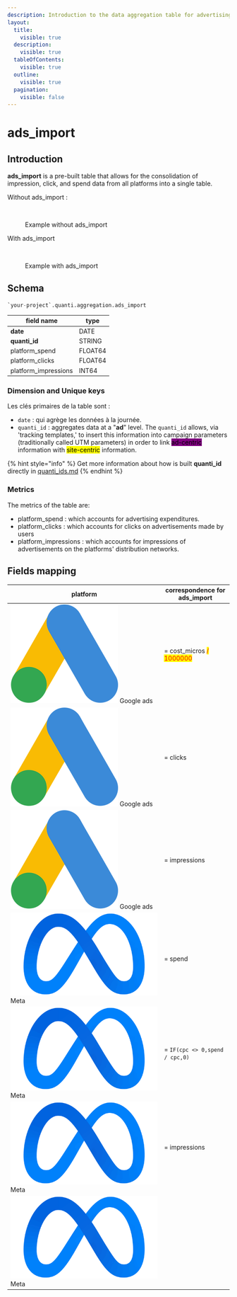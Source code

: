 ```yaml
---
description: Introduction to the data aggregation table for advertising platforms.
layout:
  title:
    visible: true
  description:
    visible: true
  tableOfContents:
    visible: true
  outline:
    visible: true
  pagination:
    visible: false
---
```


# ads\_import

## Introduction

**ads\_import** is a pre-built table that allows for the consolidation of impression, click, and spend data from all platforms into a single table.&#x20;

Without ads\_import :&#x20;

<figure><img src="../.gitbook/assets/Capture d’écran 2024-04-12 à 17.11.28 (1).png" alt=""><figcaption><p>Example without ads_import</p></figcaption></figure>

With ads\_import

<figure><img src="../.gitbook/assets/Capture d’écran 2024-04-12 à 16.40.33.png" alt=""><figcaption><p>Example with ads_import</p></figcaption></figure>

## Schema

```sql
`your-project`.quanti.aggregation.ads_import
```

| field name            | type    |
| --------------------- | ------- |
| **date**              | DATE    |
| **quanti\_id**        | STRING  |
| platform\_spend       | FLOAT64 |
| platform\_clicks      | FLOAT64 |
| platform\_impressions | INT64   |

### Dimension and Unique keys

Les clés primaires de la table sont :

* `date` : qui agrège les données à la journée.
* `quanti_id` :  aggregates data at a "**ad**" level. The `quanti_id`  allows, via 'tracking templates,' to insert this information into campaign parameters (traditionally called UTM parameters) in order to link <mark style="background-color:purple;">ad-centric</mark> information with <mark style="background-color:yellow;">site-centric</mark> information.

{% hint style="info" %}
Get more information about how is built **quanti\_id** directly in [quanti\_ids.md](quanti\_ids.md "mention")
{% endhint %}

### Metrics

The metrics of the table are:&#x20;

* platform\_spend : which accounts for advertising expenditures.
* platform\_clicks :  which accounts for clicks on advertisements made by users
* platform\_impressions : which accounts for impressions of advertisements on the platforms' distribution networks.

## Fields mapping

| platform                                                                             | correspondence for ads\_import                           |
| ------------------------------------------------------------------------------------ | -------------------------------------------------------- |
| <img src="../.gitbook/assets/google ads (1).png" alt="" data-size="line"> Google ads | = cost\_micros <mark style="color:red;">/ 1000000</mark> |
| <img src="../.gitbook/assets/google ads (1).png" alt="" data-size="line"> Google ads | = clicks                                                 |
| <img src="../.gitbook/assets/google ads (1).png" alt="" data-size="line"> Google ads | = impressions                                            |
| <img src="../.gitbook/assets/meta.png" alt="" data-size="line">Meta                  | =  spend                                                 |
| <img src="../.gitbook/assets/meta.png" alt="" data-size="line">Meta                  | = `IF(cpc <> 0,spend / cpc,0)`                           |
| <img src="../.gitbook/assets/meta.png" alt="" data-size="line">Meta                  | = impressions                                            |
| <img src="../.gitbook/assets/meta.png" alt="" data-size="line">Meta                  |                                                          |

